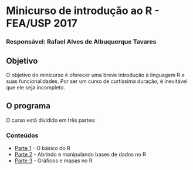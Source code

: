 # Minicurso de introdução ao R - FEA/USP 2017

### Responsável: Rafael Alves de Albuquerque Tavares

## Objetivo

O objetivo do minicurso é oferecer uma breve introdução à linguagem R e suas funcionalidades. Por ser um curso de curtíssima duração, é inevitável que ele seja incompleto.

## O programa

O curso está dividido em três partes: 

### Conteúdos

- [Parte 1](https://github.com/RaAdAT/Minicurso_R/blob/master/Parte1.Rmd) - O básico do R
- [Parte 2](https://github.com/RaAdAT/Minicurso_R/blob/master/Parte2.Rmd) - Abrindo e manipulando bases de dados no R
- [Parte 3](https://github.com/RaAdAT/Minicurso_R/blob/master/Parte3.Rmd) - Gráficos e mapas no R
